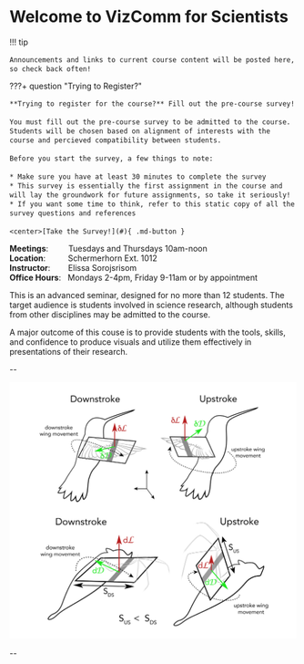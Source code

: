 # Welcome to VizComm for Scientists

!!! tip

    Announcements and links to current course content will be posted here, so check back often!

???+ question "Trying to Register?"

    **Trying to register for the course?** Fill out the pre-course survey! 

    You must fill out the pre-course survey to be admitted to the course. Students will be chosen based on alignment of interests with the course and percieved compatibility between students. 

    Before you start the survey, a few things to note:

    * Make sure you have at least 30 minutes to complete the survey
    * This survey is essentially the first assignment in the course and will lay the groundwork for future assignments, so take it seriously!
    * If you want some time to think, refer to this static copy of all the survey questions and references 

    <center>[Take the Survey!](#){ .md-button }


**Meetings**:         Tuesdays and Thursdays 10am-noon<br>
**Location**:          Schermerhorn Ext. 1012<br>
**Instructor**:        Elissa Sorojsrisom<br>
**Office Hours**:   Mondays 2-4pm, Friday 9-11am or by appointment

This is an advanced seminar, designed for no more than 12 students. The target audience is students involved in science research, although students from other disciplines may be admitted to the course. 

A major outcome of this couse is to provide students with the tools, skills, and confidence to produce visuals and utilize them effectively in presentations of their research. 

--

![Biomechanics of Flight](/images/engn_figs.jpg)

--